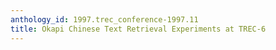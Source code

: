 ```yaml
---
anthology_id: 1997.trec_conference-1997.11
title: Okapi Chinese Text Retrieval Experiments at TREC-6
---
```


